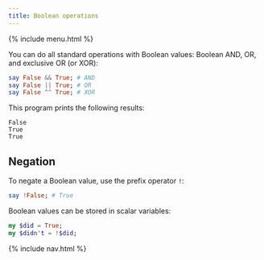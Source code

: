 ```yaml
---
title: Boolean operations
---
```


{% include menu.html %}

You can do all standard operations with Boolean values: Boolean AND, OR, and exclusive OR (or XOR):

```raku
say False && True; # AND
say False || True; # OR
say False ^^ True; # XOR
```

This program prints the following results:

    False
    True
    True

## Negation

To negate a Boolean value, use the prefix operator `!`:

```raku
say !False; # True
```

Boolean values can be stored in scalar variables:

```raku
my $did = True;
my $didn't = !$did;
```

{% include nav.html %}
